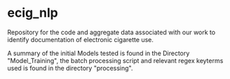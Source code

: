 # ecig_nlp
Repository for the code and aggregate data associated with our work to identify documentation of electronic cigarette use.

A summary of the initial Models tested is found in the Directory "Model_Training", the batch processing script and relevant regex keyterms used is found in the directory "processing".  
